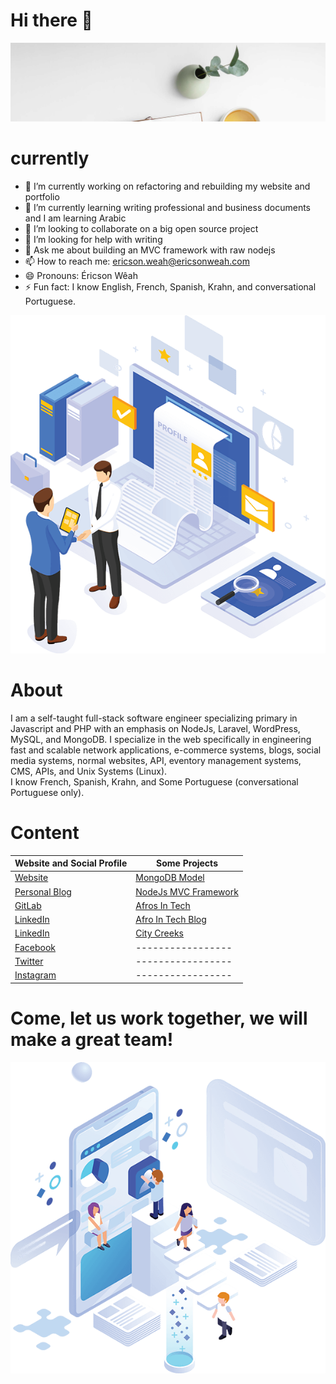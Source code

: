 # Hi there 👋



<p align="center">
  <img src="images/welcome.svg" alt="Sublime's custom image" oncontextmenu="return false;"/>
</p>

# currently 

- 🔭 I’m currently working on refactoring and rebuilding my website and portfolio
- 🌱 I’m currently learning writing professional and business documents and I am learning Arabic
- 👯 I’m looking to collaborate on a big open source project
- 🤔 I’m looking for help with writing
- 💬 Ask me about building an MVC framework with raw nodejs
- 📫 How to reach me: ericson.weah@ericsonweah.com
- 😄 Pronouns: Éricson Wêah
- ⚡ Fun fact: I know English, French, Spanish, Krahn, and conversational Portuguese.



<p align="center">
  <img src="images/me.png" alt="Sublime's custom image" oncontextmenu="return false;"/>
</p>

# About
I am a self-taught full-stack software engineer specializing primary in Javascript and PHP with an emphasis on NodeJs, Laravel, WordPress, MySQL, and MongoDB. I specialize in the web specifically in engineering fast and scalable network applications, e-commerce systems, blogs, social media systems, normal websites, API, eventory management systems, CMS, APIs, and Unix Systems (Linux). <br />
I know French, Spanish, Krahn, and Some Portuguese (conversational Portuguese only). <br />

# Content
<!-- Makes a bullet point list -->

Website and Social Profile | Some Projects |
--- | --- | 
[Website](http://www.ericsonweah.com) | [MongoDB Model](https://www.mongodb-model.com) |
[Personal Blog](https://www.ericsonsweah.com) | [NodeJs MVC Framework](https://www.ongojs.com) |
[GitLab](https://gitlab.com/ericsonweah) | [Afros In Tech](https://www.afrosintech.com) |
[LinkedIn](https://www.linkedin.com/in/ericson-weah-b03600210/)| [Afro In Tech Blog](https://www.afrosintech.org) |
[LinkedIn](https://www.linkedin.com/in/ericson-weah-b03600210/) | [City Creeks](https://www.citycreaks.com) |
[Facebook](https://www.facebook.com/Eric.S.Weah) | ----------------- |
[Twitter](https://twitter.com/EricsonWeah1)| ----------------- |
[Instagram](https://www.instagram.com/ericsonweah/) | ----------------- |


# Come, let us work together, we will make a great team!

<p align="center">
  <img src="images/come-in-please.png" alt="Sublime's custom image" oncontextmenu="return false;"/>
</p>




   
 



